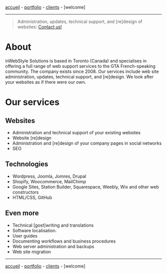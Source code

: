[accueil](index.md) - [portfolio](portfolio.md) - [clients](clients.md) - [welcome]
- - -
> Administration, updates, technical support, and [re]design of websites: <A HREF="mailto:inwebstyle@gmail.com">Contact us!</A>

# About

inWebStyle Solutions is based in Toronto (Canada) and specialises in offering a full range of web support services to the GTA French-speaking community. The company exists since 2008. Our services include web site administration, updates, technical support, and [re]design. We look after your websites as if there were our own.   

# Our services

## Websites

- Administration and technical support of your existing websites
- Website [re]design
- Administration and [re]design of your company pages in social networks
- SEO

## Technologies

- Wordpress, Joomla, Jomres, Drupal
- Shopify, Woocommerce, MailChimp
- Google Sites, Station Builder, Squarespace, Weebly, Wix and other web constructors
- HTML/CSS, GitHub

## Even more
- Technical [gost]writing and translations
- Software localisation.
- User guides
- Documenting workflows and business procedures  
- Web server administration and backups
- Web site migration

- - -
[accueil](index.md) - [portfolio](portfolio.md) - [clients](clients.md) - [welcome]
